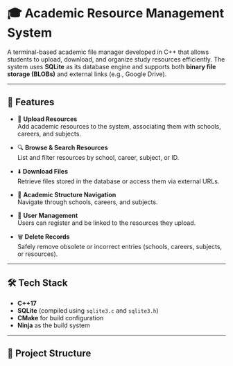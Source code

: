 # 🎓 Academic Resource Management System

A terminal-based academic file manager developed in C++ that allows students to upload, download, and organize study resources efficiently. The system uses **SQLite** as its database engine and supports both **binary file storage (BLOBs)** and external links (e.g., Google Drive).

---

## 🚀 Features

- 📁 **Upload Resources**  
  Add academic resources to the system, associating them with schools, careers, and subjects.

- 🔍 **Browse & Search Resources**  
  List and filter resources by school, career, subject, or ID.

- ⬇️ **Download Files**  
  Retrieve files stored in the database or access them via external URLs.

- 🏫 **Academic Structure Navigation**  
  Navigate through schools, careers, and subjects.

- 👤 **User Management**  
  Users can register and be linked to the resources they upload.

- 🗑️ **Delete Records**  
  Safely remove obsolete or incorrect entries (schools, careers, subjects, or resources).

---

## 🛠️ Tech Stack

- **C++17**
- **SQLite** (compiled using `sqlite3.c` and `sqlite3.h`)
- **CMake** for build configuration
- **Ninja** as the build system

---

## 📁 Project Structure

